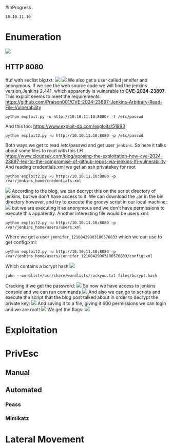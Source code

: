 #InProgress 
```IP
10.10.11.10
```
# Enumeration
![](https://github.com/bipbopbup/writeups/blob/main/Media/Pasted%20image%2020241223102435.png?raw=true)

## HTTP 8080
ffuf with seclist big.txt:
![](https://github.com/bipbopbup/writeups/blob/main/Media/Pasted%20image%2020241223102727.png?raw=true)
![](https://github.com/bipbopbup/writeups/blob/main/Media/Pasted%20image%2020241223103159.png?raw=true)
We also get a user called jennifer and anonymous. If we see the web source code we will find the jenkins version,Jenkins 2.441, which apparently is vulnerable to **CVE-2024-23897**.
This exploit seems to meet the requirements:
https://github.com/Praison001/CVE-2024-23897-Jenkins-Arbitrary-Read-File-Vulnerability
```
python exploit.py -u http://10.10.11.10:8080/ -f /etc/passwd
```
And this too:
https://www.exploit-db.com/exploits/51993
```
python exploit2.py -u http://10.10.11.10:8080 -p /etc/passwd
```
Both ways we get to read /etc/passwd and get user `jenkins`.
So here it talks about some files to read with this LFI
https://www.cloudsek.com/blog/xposing-the-exploitation-how-cve-2024-23897-led-to-the-compromise-of-github-repos-via-jenkins-lfi-vulnerability
And reading credentials.xml we get an ssh privatekey for root
```
python exploit2.py -u http://10.10.11.10:8080 -p /var/jenkins_home/credentials.xml
```
![](https://github.com/bipbopbup/writeups/blob/main/Media/Pasted%20image%2020241223110927.png?raw=true)
According to the blog, we can decrypt this on the script directory of jenkins, but we don't have access to it. We can download the .jar in the bin directory however, and try to execute the groovy script in our local machine:
![](https://github.com/bipbopbup/writeups/blob/main/Media/Pasted%20image%2020241223115658.png?raw=true)
but we are executing it as anonymous and we don't have permissions to execute this apparently.
Another interesting file would be users.xml:
```
python exploit2.py -u http://10.10.11.10:8080 -p /var/jenkins_home/users/users.xml
```
Where we get a user `jennifer_12108429903186576833` which we can use to get config.xml:
```
python exploit2.py -u http://10.10.11.10:8080 -p /var/jenkins_home/users/jennifer_12108429903186576833/config.xml
```
Which contains a bcrypt hash
![](https://github.com/bipbopbup/writeups/blob/main/Media/Pasted%20image%2020241223120458.png?raw=true)
```
john --wordlist=/usr/share/wordlists/rockyou.txt files/bcrypt.hash 
```
Cracking it we get the password:
![](https://github.com/bipbopbup/writeups/blob/main/Media/Pasted%20image%2020241223120754.png?raw=true)
So now we have access to jenkins console and we can run commands
![](https://github.com/bipbopbup/writeups/blob/main/Media/Pasted%20image%2020241223121023.png?raw=true)
And also we can go to scripts and execute the script that the blog post talked about in order to decrypt the private key:
![](https://github.com/bipbopbup/writeups/blob/main/Media/Pasted%20image%2020241223121312.png?raw=true)
And saving it to a file, giving it 600 permissions we can login and we are root!
![](https://github.com/bipbopbup/writeups/blob/main/Media/Pasted%20image%2020241223121506.png?raw=true)
We get the flags:
![](https://github.com/bipbopbup/writeups/blob/main/Media/Pasted%20image%2020241223121543.png?raw=true)
# Exploitation

# PrivEsc

## Manual

## Automated

### Peass
### Mimikatz

# Lateral Movement
